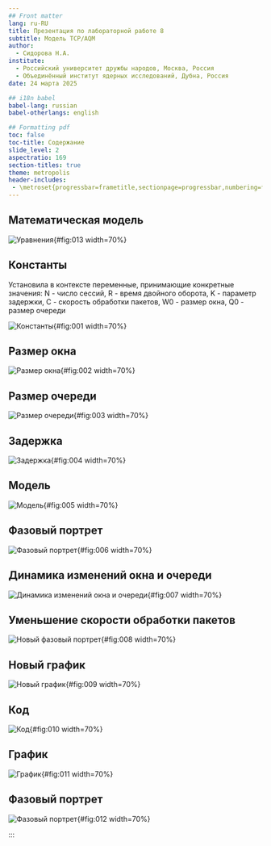 ```yaml
---
## Front matter
lang: ru-RU
title: Презентация по лабораторной работе 8
subtitle: Модель TCP/AQM
author:
  - Сидорова Н.А.
institute:
  - Российский университет дружбы народов, Москва, Россия
  - Объединённый институт ядерных исследований, Дубна, Россия
date: 24 марта 2025

## i18n babel
babel-lang: russian
babel-otherlangs: english

## Formatting pdf
toc: false
toc-title: Содержание
slide_level: 2
aspectratio: 169
section-titles: true
theme: metropolis
header-includes:
 - \metroset{progressbar=frametitle,sectionpage=progressbar,numbering=fraction}
---
```


## Математическая модель

![Уравнения](image/13.jpg){#fig:013 width=70%}

## Константы

Установила в контексте переменные, принимающие конкретные значения: N - число сессий, R - время двойного оборота, K - параметр задержки, C - скорость обработки пакетов, W0 - размер окна, Q0 - размер очереди 

![Константы](image/1.jpg){#fig:001 width=70%}

## Размер окна

![Размер окна](image/2.jpg){#fig:002 width=70%}

## Размер очереди

![Размер очереди](image/3.jpg){#fig:003 width=70%}

## Задержка

![Задержка](image/4.jpg){#fig:004 width=70%}

## Модель

![Модель](image/5.jpg){#fig:005 width=70%}

## Фазовый портрет

![Фазовый портрет](image/6.jpg){#fig:006 width=70%}

## Динамика изменений окна и очереди

![Динамика изменений окна и очереди](image/7.jpg){#fig:007 width=70%}

## Уменьшение скорости обработки пакетов

![Новый фазовый портрет](image/8.jpg){#fig:008 width=70%}

## Новый график

![Новый график](image/9.jpg){#fig:009 width=70%}

## Код

![Код](image/10.jpg){#fig:010 width=70%}

## График

![График](image/11.jpg){#fig:011 width=70%}

## Фазовый портрет

![Фазовый портрет](image/12.jpg){#fig:012 width=70%}

:::

